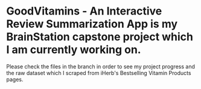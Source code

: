 # GoodVitamins - An Interactive Review Summarization App is my BrainStation capstone project which I am currently working on.
Please check the files in the branch in order to see my project progress and the raw dataset which I scraped from iHerb's Bestselling Vitamin Products pages.
